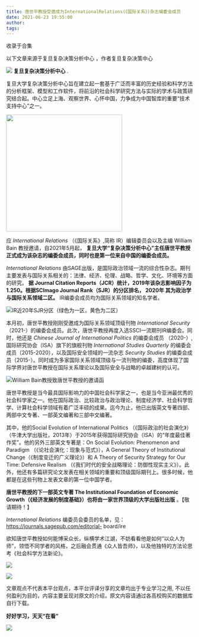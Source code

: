 ```yaml
---
title: 唐世平教授受邀成为InternationalRelations(《国际关系》)杂志编委会成员
date: 2021-06-23 19:55:00
author: 
tags: 
---
```



收录于合集

以下文章来源于复旦复杂决策分析中心 ，作者复旦复杂决策中心

![](/images/1016/2.png) **复旦复杂决策分析中心** .

复旦大学复杂决策分析中心旨在建立起一套基于广泛而丰富的历史经验和科学方法的分析框架、模型和工作软件，将前沿的社会科学研究方法与实际的学术与政策研究结合起。中心立足上海、观察世界、心怀中国，力争成为中国智库的重要“技术支持中心”之一。

<img src='/images/1016/3.jpeg' width='313' height='315' />

应 _International Relations_ （《国际关系》,简称 IR）编辑委员会以及主编 William Bain
教授邀请，自2021年5月起， **复旦大学“复杂决策分析中心”主任唐世平教授正式成为该杂志的编委会成员，同时也是第一位来自中国的编委会成员。**  
  
_International Relations_
由SAGE出版，是国际政治领域一流的综合性杂志。期刊主要发表与国际关系相关的：法律、经济、伦理、战略、哲学、文化、环境等方面的研究。 **据 Journal
Citation Reports（JCR）统计，2019年该杂志影响因子为1.250。根据SCImago Journal Rank（SJR）的分区排名，
**2020年** 其为政治学与国际关系领域二区。** IR编委会成员均为国际关系领域的知名学者。  

![](/images/1016/4.jpeg)IR近20年SJR分区（绿色为一区，黄色为二区）  

本月初，唐世平教授刚刚受邀成为国际关系领域顶级刊物 _International Security_
（2021-）的编委会成员。此次，唐世平教授再度入选SSCI一流期刊IR编委会。同时，他还是 _Chinese Journal of
International Politics_ 的编委会成员 （2020-）, 国际研究协会（ISA）旗下的旗舰刊物 _International
Studies Quarterly_ 的编委会成员（2015-2020），以及国际安全领域的一流杂志 _Security Studies_
的编委会成员（2015-）。同时成为多家国际关系领域顶级与一流刊物的编委，高度体现了国际学界对唐世平教授在国际关系理论以及国际安全与战略的卓越建树的认可。  
  

![](/images/1016/5.png)William Bain教授致唐世平教授的邀请函  

唐世平教授是当今最具国际影响力的中国社会科学家之一，也是当今亚洲最优秀的社会科学家之一。他在国际政治、比较政治与政治理论、制度经济学、社会科学哲学、计算社会科学领域有着广泛丰硕的成果。迄今为止，他已出版英文专著四部、两部中文专著、一部英文编著和三部中文编著。  
  
其中，他的Social Evolution of International Politics
（《国际政治的社会演化》）（牛津大学出版社，2013年）于2015年获得国际研究协会（ISA）的“年度最佳著作奖”。他的另外三部英文专著是：On
Social Evolution: Phenomenon and Paradigm （《论社会演化：现象与范式》），A General Theory of
Institutional Change（《制度变迁的广义理论》）和 A Theory of Security Strategy for Our Time:
Defensive Realism
（《我们时代的安全战略理论：防御性现实主义》）。此外，他还有多篇研究论文发表在相关领域的重要和顶级国际期刊上。很多时候，他都是在这些刊物上发表文章的第一位中国学者。  
  
**唐世平教授的下一部英文专著 The Institutional Foundation of Economic
Growth（《经济发展的制度基础》）也将由一家世界顶级的大学出版社出版** 。【敬请期待！】

 _International Relations_ 编委员会委员的名单，见：https://journals.sagepub.com/editorial-
board/ire

欲知唐世平教授如何能博采众长，纵横学术江湖，不妨看看他是如何“以众人为师”，领悟不同学者的风格，之后融会贯通《众人皆吾师》，以及他独特的方法论思考《社会科学方法新论》。

  

![](/images/1016/6.jpeg)

  

![](/images/1016/7.jpeg)

  

文章观点不代表本平台观点，本平台评译分享的文章均出于专业学习之用, 不以任何盈利为目的，内容主要呈现对原文的介绍，原文内容请通过各高校购买的数据库自行下载。

 **好好学习，天天“在看”**<img src='/images/1016/8.gif' width='17' height='17' />

![](/images/1016/9.png)

